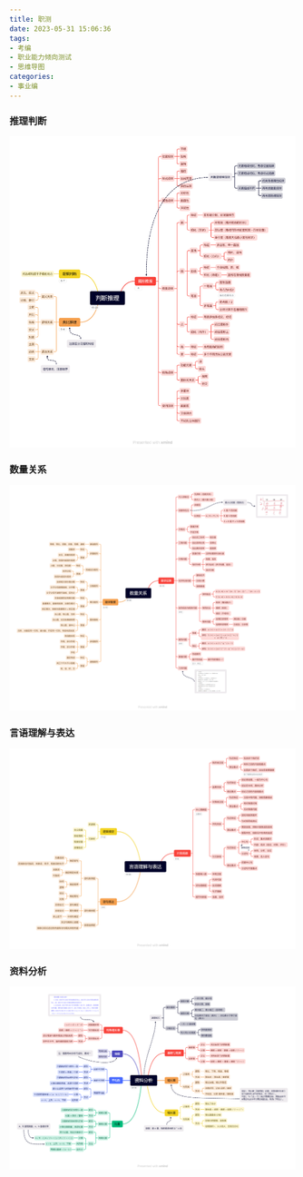 ```yaml
---
title: 职测
date: 2023-05-31 15:06:36
tags:
- 考编
- 职业能力倾向测试
- 思维导图
categories:
- 事业编
---
```


### 推理判断

![推理判断](职测/推理判断.png)

### 数量关系

![数量关系](职测/数量关系.png)

### 言语理解与表达

![言语理解与表达](职测/言语理解与表达.png)

### 资料分析

![资料分析](职测/资料分析.png)
